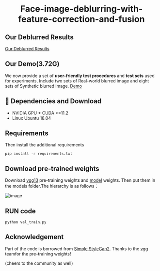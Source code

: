 
<p align="center">

  <h1 align="center">Face-image-deblurring-with-feature-correction-and-fusion</h1>
<!--   <div align="center">
    <img src="DragGAN.gif", width="600">
  </div> -->
</p>

## Our Deblurred Results
[Our Deblurred Results](https://drive.google.com/file/d/1MR2ajIjOHs2sbjkihYtLaosjgoLa-mDu/view?usp=sharing)

## Our Demo(3.72G)
We now provide a set of **user-friendly test procedures** and **test sets** used for experiments,
Include two sets of Real-world blurred image and eight sets of Synthetic blurred image.
[Demo](https://drive.google.com/file/d/11acAvX6EUvXYYZtfkCxymHGaOMOhlDvF/view?usp=sharing)

## :wrench: Dependencies and Download

- NVIDIA GPU + CUDA >=11.2
- Linux Ubuntu 18.04

## Requirements
Then install the additional requirements
```
pip install -r requirements.txt
```

## Download pre-trained weights
Download [vgg13](https://drive.google.com/file/d/144QennVnPBDlBenTWV-NVob6_sxEuHQ5/view?usp=sharing) pre-training weights and [model](https://drive.google.com/drive/folders/1dT3tMIWjPTJaqhiHePcIz-W1NhPSgMY7?usp=drive_link) weights.
Then put them in the models folder.The hierarchy is as follows：

![image](https://github.com/xuyu666/Face-image-deblurring-with-feature-correction-and-fusion/assets/49869475/25b0b512-f29f-4749-8dbb-0e3c91be7b94)


## RUN code
```
python val_train.py
```


## Acknowledgement

Part of the code is borrowed from [Simple StyleGan2](https://github.com/lucidrains/stylegan2-pytorch). Thanks to the [vgg](https://arxiv.org/abs/1409.1556)  teamfor the pre-training weights!

(cheers to the community as well)
